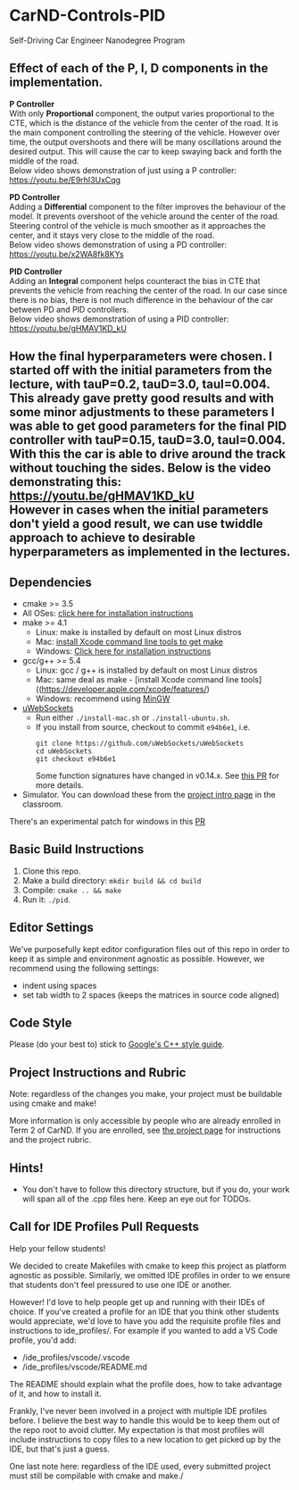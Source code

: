 # CarND-Controls-PID
Self-Driving Car Engineer Nanodegree Program

## Effect of each of the P, I, D components in the implementation.
<b>P Controller</b><br>
With only <b>Proportional</b> component, the output varies proportional to the CTE, which is the distance of the vehicle from the center of the road. It is the main component controlling the steering of the vehicle. However over time, the output overshoots and there will be many oscillations around the desired output. This will cause the car to keep swaying back and forth the middle of the road.<br>
Below video shows demonstration of just using a P controller:<br>
https://youtu.be/E9rhI3UxCqg

<b>PD Controller</b><br>
Adding a <b>Differential</b> component to the filter improves the behaviour of the model. It prevents overshoot of the vehicle around the center of the road. Steering control of the vehicle is much smoother as it approaches the center, and it stays very close to the middle of the road.<br>
Below video shows demonstration of using a PD controller:<br>
https://youtu.be/x2WA8fk8KYs

<b>PID Controller</b><br>
Adding an <b>Integral</b> component helps counteract the bias in CTE that prevents the vehicle from reaching the center of the road. In our case since there is no bias, there is not much difference in the behaviour of the car between PD and PID controllers.<br>
Below video shows demonstration of using a PID controller:<br>
https://youtu.be/gHMAV1KD_kU

How the final hyperparameters were chosen.
I started off with the initial parameters from the lecture, with tauP=0.2, tauD=3.0, tauI=0.004. This already gave pretty good results and with some minor adjustments to these parameters I was able to get good parameters for the final PID controller with tauP=0.15, tauD=3.0, tauI=0.004. With this the car is able to drive around the track without touching the sides. Below is the video demonstrating this:
https://youtu.be/gHMAV1KD_kU <br>
However in cases when the initial parameters don't yield a good result, we can use twiddle approach to achieve to desirable hyperparameters as implemented in the lectures.
---

## Dependencies

* cmake >= 3.5
 * All OSes: [click here for installation instructions](https://cmake.org/install/)
* make >= 4.1
  * Linux: make is installed by default on most Linux distros
  * Mac: [install Xcode command line tools to get make](https://developer.apple.com/xcode/features/)
  * Windows: [Click here for installation instructions](http://gnuwin32.sourceforge.net/packages/make.htm)
* gcc/g++ >= 5.4
  * Linux: gcc / g++ is installed by default on most Linux distros
  * Mac: same deal as make - [install Xcode command line tools]((https://developer.apple.com/xcode/features/)
  * Windows: recommend using [MinGW](http://www.mingw.org/)
* [uWebSockets](https://github.com/uWebSockets/uWebSockets)
  * Run either `./install-mac.sh` or `./install-ubuntu.sh`.
  * If you install from source, checkout to commit `e94b6e1`, i.e.
    ```
    git clone https://github.com/uWebSockets/uWebSockets 
    cd uWebSockets
    git checkout e94b6e1
    ```
    Some function signatures have changed in v0.14.x. See [this PR](https://github.com/udacity/CarND-MPC-Project/pull/3) for more details.
* Simulator. You can download these from the [project intro page](https://github.com/udacity/self-driving-car-sim/releases) in the classroom.

There's an experimental patch for windows in this [PR](https://github.com/udacity/CarND-PID-Control-Project/pull/3)

## Basic Build Instructions

1. Clone this repo.
2. Make a build directory: `mkdir build && cd build`
3. Compile: `cmake .. && make`
4. Run it: `./pid`. 

## Editor Settings

We've purposefully kept editor configuration files out of this repo in order to
keep it as simple and environment agnostic as possible. However, we recommend
using the following settings:

* indent using spaces
* set tab width to 2 spaces (keeps the matrices in source code aligned)

## Code Style

Please (do your best to) stick to [Google's C++ style guide](https://google.github.io/styleguide/cppguide.html).

## Project Instructions and Rubric

Note: regardless of the changes you make, your project must be buildable using
cmake and make!

More information is only accessible by people who are already enrolled in Term 2
of CarND. If you are enrolled, see [the project page](https://classroom.udacity.com/nanodegrees/nd013/parts/40f38239-66b6-46ec-ae68-03afd8a601c8/modules/f1820894-8322-4bb3-81aa-b26b3c6dcbaf/lessons/e8235395-22dd-4b87-88e0-d108c5e5bbf4/concepts/6a4d8d42-6a04-4aa6-b284-1697c0fd6562)
for instructions and the project rubric.

## Hints!

* You don't have to follow this directory structure, but if you do, your work
  will span all of the .cpp files here. Keep an eye out for TODOs.

## Call for IDE Profiles Pull Requests

Help your fellow students!

We decided to create Makefiles with cmake to keep this project as platform
agnostic as possible. Similarly, we omitted IDE profiles in order to we ensure
that students don't feel pressured to use one IDE or another.

However! I'd love to help people get up and running with their IDEs of choice.
If you've created a profile for an IDE that you think other students would
appreciate, we'd love to have you add the requisite profile files and
instructions to ide_profiles/. For example if you wanted to add a VS Code
profile, you'd add:

* /ide_profiles/vscode/.vscode
* /ide_profiles/vscode/README.md

The README should explain what the profile does, how to take advantage of it,
and how to install it.

Frankly, I've never been involved in a project with multiple IDE profiles
before. I believe the best way to handle this would be to keep them out of the
repo root to avoid clutter. My expectation is that most profiles will include
instructions to copy files to a new location to get picked up by the IDE, but
that's just a guess.

One last note here: regardless of the IDE used, every submitted project must
still be compilable with cmake and make./
